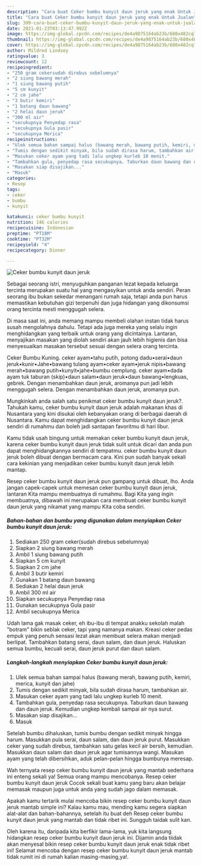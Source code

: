 ```yaml
---
description: "Cara buat Ceker bumbu kunyit daun jeruk yang enak Untuk Jualan"
title: "Cara buat Ceker bumbu kunyit daun jeruk yang enak Untuk Jualan"
slug: 399-cara-buat-ceker-bumbu-kunyit-daun-jeruk-yang-enak-untuk-jualan
date: 2021-01-23T03:13:47.992Z
image: https://img-global.cpcdn.com/recipes/de4a9875164ab23b/680x482cq70/ceker-bumbu-kunyit-daun-jeruk-foto-resep-utama.jpg
thumbnail: https://img-global.cpcdn.com/recipes/de4a9875164ab23b/680x482cq70/ceker-bumbu-kunyit-daun-jeruk-foto-resep-utama.jpg
cover: https://img-global.cpcdn.com/recipes/de4a9875164ab23b/680x482cq70/ceker-bumbu-kunyit-daun-jeruk-foto-resep-utama.jpg
author: Mildred Lindsey
ratingvalue: 3
reviewcount: 12
recipeingredient:
- "250 gram cekersudah direbus sebelumnya"
- "2 siung bawang merah"
- "1 siung bawang putih"
- "5 cm kunyit"
- "2 cm jahe"
- "3 butir kemiri"
- "1 batang daun bawang"
- "2 helai daun jeruk"
- "300 ml air"
- "secukupnya Penyedap rasa"
- "secukupnya Gula pasir"
- "secukupnya Merica"
recipeinstructions:
- "Ulek semua bahan sampai halus (bawang merah, bawang putih, kemiri, merica, kunyit dan jahe)"
- "Tumis dengan sedikit minyak, bila sudah dirasa harum, tambahkan air."
- "Masukan ceker ayam yang tadi lalu ungkep kurleb 10 menit."
- "Tambahkan gula, penyedap rasa secukupnya. Taburkan daun bawang dan daun jeruk. Kemudian ungkep kembali sampai air nya surut."
- "Masakan siap disajikan..."
- "Masuk"
categories:
- Resep
tags:
- ceker
- bumbu
- kunyit

katakunci: ceker bumbu kunyit 
nutrition: 146 calories
recipecuisine: Indonesian
preptime: "PT18M"
cooktime: "PT32M"
recipeyield: "4"
recipecategory: Dinner

---
```



![Ceker bumbu kunyit daun jeruk](https://img-global.cpcdn.com/recipes/de4a9875164ab23b/680x482cq70/ceker-bumbu-kunyit-daun-jeruk-foto-resep-utama.jpg)

Sebagai seorang istri, menyuguhkan panganan lezat kepada keluarga tercinta merupakan suatu hal yang mengasyikan untuk anda sendiri. Peran seorang ibu bukan sekedar menangani rumah saja, tetapi anda pun harus memastikan kebutuhan gizi terpenuhi dan juga hidangan yang dikonsumsi orang tercinta mesti menggugah selera.

Di masa  saat ini, anda memang mampu membeli olahan instan tidak harus susah mengolahnya dahulu. Tetapi ada juga mereka yang selalu ingin menghidangkan yang terbaik untuk orang yang dicintainya. Lantaran, menyajikan masakan yang diolah sendiri akan jauh lebih higienis dan bisa menyesuaikan masakan tersebut sesuai dengan selera orang tercinta. 

Ceker Bumbu Kuning. ceker ayam•tahu putih, potong dadu•serai•daun jeruk•kunir•Jahe•bawang tulang ayam•ceker ayam•jeruk nipis•bawang merah•bawang putih•kunyit•jahe•bumbu cemplung. ceker ayam•dada ayam tuk taburan (skip)•daun salam•daun jeruk•daun bawang•lengkuas, gebrek. Dengan menambahkan daun jeruk, aromanya pun jadi lebih menggugah selera. Dengan menambahkan daun jeruk, aromanya pun.

Mungkinkah anda salah satu penikmat ceker bumbu kunyit daun jeruk?. Tahukah kamu, ceker bumbu kunyit daun jeruk adalah makanan khas di Nusantara yang kini disukai oleh kebanyakan orang di berbagai daerah di Nusantara. Kamu dapat menghidangkan ceker bumbu kunyit daun jeruk sendiri di rumahmu dan boleh jadi santapan favoritmu di hari libur.

Kamu tidak usah bingung untuk memakan ceker bumbu kunyit daun jeruk, karena ceker bumbu kunyit daun jeruk tidak sulit untuk dicari dan anda pun dapat menghidangkannya sendiri di tempatmu. ceker bumbu kunyit daun jeruk boleh dibuat dengan bermacam cara. Kini pun sudah banyak sekali cara kekinian yang menjadikan ceker bumbu kunyit daun jeruk lebih mantap.

Resep ceker bumbu kunyit daun jeruk pun gampang untuk dibuat, lho. Anda jangan capek-capek untuk memesan ceker bumbu kunyit daun jeruk, lantaran Kita mampu membuatnya di rumahmu. Bagi Kita yang ingin membuatnya, dibawah ini merupakan cara membuat ceker bumbu kunyit daun jeruk yang nikamat yang mampu Kita coba sendiri.

<!--inarticleads1-->

##### Bahan-bahan dan bumbu yang digunakan dalam menyiapkan Ceker bumbu kunyit daun jeruk:

1. Sediakan 250 gram ceker(sudah direbus sebelumnya)
1. Siapkan 2 siung bawang merah
1. Ambil 1 siung bawang putih
1. Siapkan 5 cm kunyit
1. Siapkan 2 cm jahe
1. Ambil 3 butir kemiri
1. Gunakan 1 batang daun bawang
1. Sediakan 2 helai daun jeruk
1. Ambil 300 ml air
1. Siapkan secukupnya Penyedap rasa
1. Gunakan secukupnya Gula pasir
1. Ambil secukupnya Merica


Udah lama gak masak ceker, eh ibu-ibu di tempat anakku sekolah malah &#34;botram&#34; bikin seblak ceker, tapi yang namanya makan. Kreasi ceker pedas empuk yang penuh sensasi lezat akan membuat selera makan menjadi berlipat. Tambahkan batang serai, daun salam, dan daun jeruk. Haluskan semua bumbu, kecuali serai, daun jeruk purut dan daun salam. 

<!--inarticleads2-->

##### Langkah-langkah menyiapkan Ceker bumbu kunyit daun jeruk:

1. Ulek semua bahan sampai halus (bawang merah, bawang putih, kemiri, merica, kunyit dan jahe)
1. Tumis dengan sedikit minyak, bila sudah dirasa harum, tambahkan air.
1. Masukan ceker ayam yang tadi lalu ungkep kurleb 10 menit.
1. Tambahkan gula, penyedap rasa secukupnya. Taburkan daun bawang dan daun jeruk. Kemudian ungkep kembali sampai air nya surut.
1. Masakan siap disajikan...
1. Masuk


Setelah bumbu dihaluskan, tumis bumbu dengan sedikit minyak hingga harum. Masukkan pula serai, daun salam, dan daun jeruk purut. Masukkan ceker yang sudah direbus, tambahkan satu gelas kecil air bersih, kemudian. Masukkan daun salam dan daun jeruk agar tumisannya wangi. Masukan ayam yang telah dibersihkan, aduk pelan-pelan hingga bumbunya meresap. 

Wah ternyata resep ceker bumbu kunyit daun jeruk yang mantab sederhana ini enteng sekali ya! Semua orang mampu mencobanya. Resep ceker bumbu kunyit daun jeruk Cocok sekali buat kamu yang baru akan belajar memasak maupun juga untuk anda yang sudah jago dalam memasak.

Apakah kamu tertarik mulai mencoba bikin resep ceker bumbu kunyit daun jeruk mantab simple ini? Kalau kamu mau, mending kamu segera siapkan alat-alat dan bahan-bahannya, setelah itu buat deh Resep ceker bumbu kunyit daun jeruk yang mantab dan tidak ribet ini. Sungguh taidak sulit kan. 

Oleh karena itu, daripada kita berfikir lama-lama, yuk kita langsung hidangkan resep ceker bumbu kunyit daun jeruk ini. Dijamin anda tiidak akan menyesal bikin resep ceker bumbu kunyit daun jeruk enak tidak ribet ini! Selamat mencoba dengan resep ceker bumbu kunyit daun jeruk mantab tidak rumit ini di rumah kalian masing-masing,ya!.

